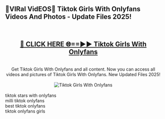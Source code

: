 <h2>🔴VIRal VidEOS🔴 Tiktok Girls With Onlyfans Videos And Photos - Update Files 2025!</h2>
<br>
<div align="center">
<h2><a href="https://virallinks.top/odZfE0" rel="nofollow">🔴 CLICK HERE 🌐==►► Tiktok Girls With Onlyfans</a></h2>
<br>
Get Tiktok Girls With Onlyfans and all content. Now you can access all videos and pictures of Tiktok Girls With Onlyfans. New Updated Files 2025!
<br>
<br>
<a href="https://virallinks.top/odZfE0" rel="nofollow" data-target="animated-image.originalLink"><img src="https://i.imgur.com/dJHk4Zq.gif)" alt="Tiktok Girls With Onlyfans" style="max-width: 100%; display: inline-block;" data-target="animated-image.originalImage"></a>
</div>
<br>
tiktok stars with onlyfans<br>
milli tiktok onlyfans<br>
best tiktok onlyfans<br>
tiktok onlyfans girls